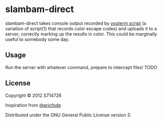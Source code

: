 slambam-direct
==============
slambam-direct takes console output recorded by 
[youterm script](https://github.com/quantumdream/yt-script) (a
variation of script(1) that records color escape codes) and uploads it
to a server, correctly marking up the results in color. This could be
marginally useful to somebody some day.

Usage
-----
Run the server with whatever command, prepare to intercept files!
TODO

License
-------
Copyright &copy; 2012 S714726

Inspiration from [@ericfode](https://github.com/ericfode)

Distributed under the GNU General Public License version 3.
